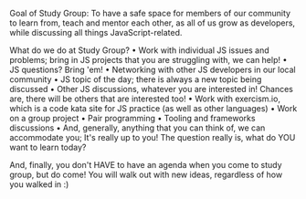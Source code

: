 Goal of Study Group:
To have a safe space for members of our community to learn from, teach and mentor each other, as all of us grow as developers, while discussing all things JavaScript-related.

What do we do at Study Group?
	• Work with individual JS issues and problems; bring in JS projects that you are struggling with, we can help!
	• JS questions? Bring 'em!
	• Networking with other JS developers in our local community
	• JS topic of the day; there is always a new topic being discussed
	• Other JS discussions, whatever you are interested in!  Chances are, there will be others that are interested too!
	• Work with exercism.io, which is a code kata site for JS practice (as well as other languages)
	• Work on a group project
	• Pair programming
	• Tooling and frameworks discussions
	• And, generally, anything that you can think of, we can accommodate you; It's really up to you!  The question really is, what do YOU want to learn today?

And, finally, you don't HAVE to have an agenda when you come to study group, but do come!  You will walk out with new ideas, regardless of how you walked in :)